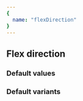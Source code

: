 ```yaml
---
{
  name: "flexDirection"
}
---
```


## Flex direction

### Default values
<!-- defaults.values.start -->
<!-- defaults.values.end -->


### Default variants
<!-- defaults.variants.start -->
<!-- defaults.variants.end -->
